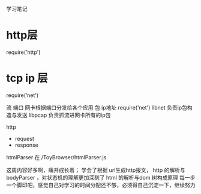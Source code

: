 学习笔记

# http层
require('http')
# tcp ip 层
require(‘net')


流
端口 网卡根据端口分发给各个应用
包
ip地址
require('net')
libnet 负责ip包构造与发送
libpcap 负责抓流进网卡所有的ip包

http
- request
- response

htmlParser 在 /ToyBrowser/htmlParser.js

这周内容好多啊，痛并成长着；
学会了根据 url生成http报文，  http 的解析与 bodyParser ，对状态机的理解更加深刻了
html 的解析与dom 树构成原理
每一步一个脚印吧，感觉自己对学习的时间分配还不够，必须得自己沉淀一下，继续努力